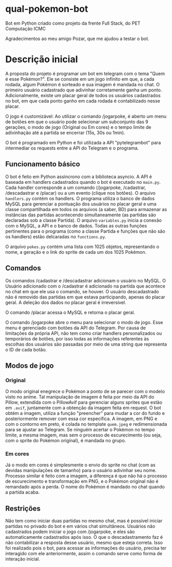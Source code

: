 # qual-pokemon-bot
Bot em Python criado como projeto da frente Full Stack, do PET Computação ICMC

Agradecimentos ao meu amigo Pozar, que me ajudou a testar o bot.

# Descrição inicial
A proposta do projeto é programar um bot em telegram com o tema "Quem é esse Pokémon?". Ele se consiste em um jogo infinito em que, a cada rodada, algum Pokémon é sorteado e sua imagem é mandada no chat. O primeiro usuário cadastrado que adivinhar corretamente ganha um ponto. Adicionalmente, existe um placar geral de todos os usuários cadastrados no bot, em que cada ponto ganho em cada rodada é contabilizado nesse placar.

O jogo é customizável: Ao utilizar o comando /jogarpoke, é aberto um menu de botões em que o usuário pode selecionar um subconjunto das 9 gerações, o modo de jogo (Original ou Em cores) e o tempo limite de adivinhação até a partida se encerrar (15s, 30s ou 1min).

O bot é programado em Python e foi utilizada a API "pytelegrambot" para intermediar os requests entre a API do Telegram e o programa.

## Funcionamento básico
O bot é feito em Python assíncrono com a biblioteca asyncio.
A API é baseada em handlers cadastrados quando o bot é executado no `main.py`. Cada handler corresponde a um comando (/jogarpoke, /cadastrar, /descadastrar e /placar) ou a um evento (clique nos botões). O arquivo `handlers.py` contém os handlers. O programa utiliza o banco de dados MySQL para gerenciar a pontuação dos usuários no placar geral e uma classe compartilhada em todos os arquivos (a saber, BD) para armazenar as instâncias das partidas acontecendo simultaneamente (as partidas são declaradas sob a classe Partida). O arquivo `variables.py` inicia a conexão com o MySQL, a API e o banco de dados. Todas as outras funções pertinentes para o programa (como a classe Partida e funções que não são os handlers) estão delcaradas no `functions.py`.

O arquivo `pokes.py` contém uma lista com 1025 objetos, representando o nome, a geração e o link do sprite de cada um dos 1025 Pokémon.

## Comandos
Os comandos /cadastrar e /descadastrar adicionam o usuário no MySQL. O Usuário adicionado com o /cadastrar é adicionado na partida que acontece no chat em que ele usa o comando, se houver. O usuário descadastrado não é removido das partidas em que estava participando, apenas do placar geral. A deleção dos dados no placar geral é irreversível.

O comando /placar acessa o MySQL e retorna o placar geral.

O comando /jogarpoke abre o menu para selecionar o modo de jogo. Esse menu é gerenciado com botões da API do Telegram. Por causa de limitações da própria API, não tem como criar handlers personalizados ou temporários de botões, por isso todas as informações referentes às escolhas dos usuários são passadas por meio de uma string que representa o ID de cada botão.

## Modos de jogo
### Original
O modo original enegrece o Pokémon a ponto de se parecer com o modelo visto no anime. Tal manipulação de imagem é feita por meio da API do Pillow, extendida com o PillowAvif para gerenciar alguns sprites que estão em `.avif`, juntamente com a obtenção da imagem feita em request. O bot obtém a imagem, utiliza a função "preencher" para mudar a cor do fundo e posteriormente remover com essa cor específica. A imagem, em PNG e com o contorno em preto, é colada no template `quem.jpeg` e redimensionada para se ajustar ao Telegram. Se ninguém acertar o Pokémon no tempo limite, a mesma imagem, mas sem o processo de escurecimento (ou seja, com o sprite do Pokémon original), é mandada no grupo.
### Em cores
Já o modo em cores é simplesmente o envio do sprite no chat (com as devidas manipulações de tamanho) para o usuário adivinhar seu nome.
Processo similar é feito com a imagem, a diferença é que não há o processo de escurecimento e transformação em PNG, e o Pokémon original não é remandado após a perda.
O nome do Pokémon é mandado no chat quando a partida acaba.

## Restrições
Não tem como iniciar duas partidas no mesmo chat, mas é possível iniciar partidas no privado do bot e em vários chat simultâneos. Usuários não cadastrados podem iniciar o jogo com /jogarpoke, e eles são automaticamente cadastrados após isso. O que o descadastramento faz é não contabilizar a resposta desse usuário, mesmo que esteja correta. Isso foi realizado pois o bot, para acessar as informações do usuário, precisa ter interagido com ele anteriormente, assim o comando serve como forma de interação inicial.
